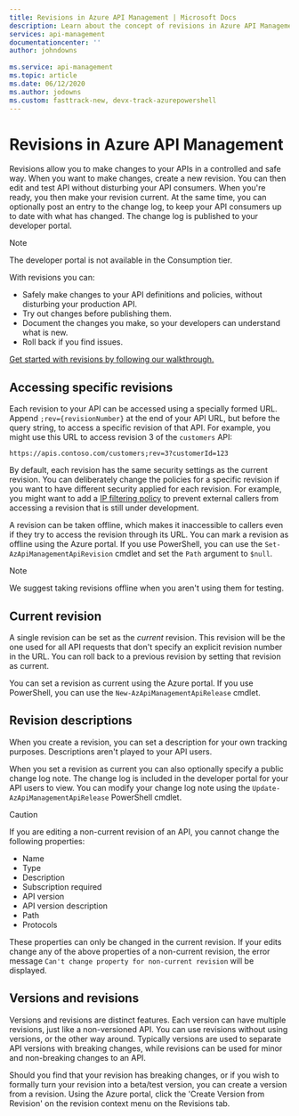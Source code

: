 ```yaml
---
title: Revisions in Azure API Management | Microsoft Docs
description: Learn about the concept of revisions in Azure API Management.
services: api-management
documentationcenter: ''
author: johndowns
 
ms.service: api-management
ms.topic: article
ms.date: 06/12/2020
ms.author: jodowns
ms.custom: fasttrack-new, devx-track-azurepowershell
---
```

# Revisions in Azure API Management

Revisions allow you to make changes to your APIs in a controlled and safe way. When you want to make changes, create a new revision. You can then edit and test API without disturbing your API consumers. When you're ready, you then make your revision current. At the same time, you can optionally post an entry to the change log, to keep your API consumers up to date with what has changed. The change log is published to your developer portal.

> [!NOTE]
> The developer portal is not available in the Consumption tier.

With revisions you can:

- Safely make changes to your API definitions and policies, without disturbing your production API.
- Try out changes before publishing them.
- Document the changes you make, so your developers can understand what is new.
- Roll back if you find issues.

[Get started with revisions by following our walkthrough.](./api-management-get-started-revise-api.md)

## Accessing specific revisions

Each revision to your API can be accessed using a specially formed URL. Append `;rev={revisionNumber}` at the end of your API URL, but before the query string, to access a specific revision of that API. For example, you might use this URL to access revision 3 of the `customers` API:

`https://apis.contoso.com/customers;rev=3?customerId=123`

By default, each revision has the same security settings as the current revision. You can deliberately change the policies for a specific revision if you want to have different security applied for each revision. For example, you might want to add a [IP filtering policy](./api-management-access-restriction-policies.md#RestrictCallerIPs) to prevent external callers from accessing a revision that is still under development.

A revision can be taken offline, which makes it inaccessible to callers even if they try to access the revision through its URL. You can mark a revision as offline using the Azure portal. If you use PowerShell, you can use the `Set-AzApiManagementApiRevision` cmdlet and set the `Path` argument to `$null`.

> [!NOTE]
> We suggest taking revisions offline when you aren't using them for testing.

## Current revision

A single revision can be set as the *current* revision. This revision will be the one used for all API requests that don't specify an explicit revision number in the URL. You can roll back to a previous revision by setting that revision as current.

You can set a revision as current using the Azure portal. If you use PowerShell, you can use the `New-AzApiManagementApiRelease` cmdlet.

## Revision descriptions

When you create a revision, you can set a description for your own tracking purposes. Descriptions aren't played to your API users.

When you set a revision as current you can also optionally specify a public change log note. The change log is included in the developer portal for your API users to view. You can modify your change log note using the `Update-AzApiManagementApiRelease` PowerShell cmdlet.

> [!CAUTION]
> If you are editing a non-current revision of an API, you cannot change the following properties:
>
> * Name
> * Type
> * Description
> * Subscription required
> * API version
> * API version description
> * Path
> * Protocols
>
> These properties can only be changed in the current revision.  If your edits change any of the above 
> properties of a non-current revision, the error message `Can't change property for non-current revision` will be displayed.

## Versions and revisions

Versions and revisions are distinct features. Each version can have multiple revisions, just like a non-versioned API. You can use revisions without using versions, or the other way around. Typically versions are used to separate API versions with breaking changes, while revisions can be used for minor and non-breaking changes to an API.

Should you find that your revision has breaking changes, or if you wish to formally turn your revision into a beta/test version, you can create a version from a revision. Using the Azure portal, click the 'Create Version from Revision' on the revision context menu on the Revisions tab.

